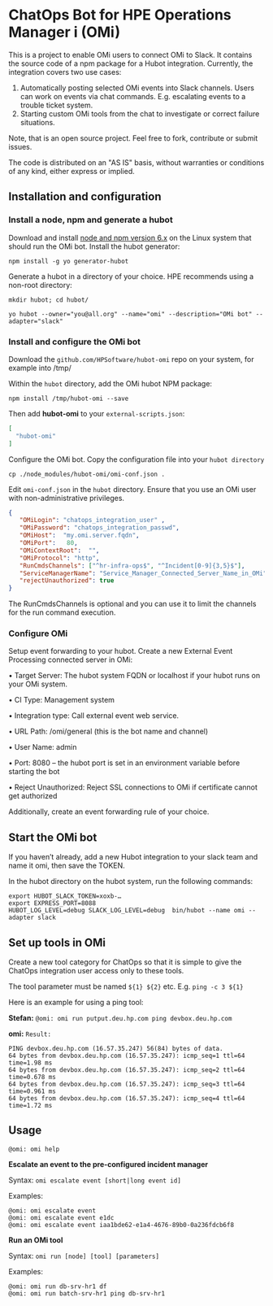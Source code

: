 # ChatOps Bot for HPE Operations Manager i (OMi)

This is a project to enable OMi users to connect OMi to Slack. It contains the source code of a npm  package for a Hubot integration.
Currently, the integration covers two use cases:

1.	Automatically posting selected OMi events into Slack channels. Users can work on events via chat commands. E.g. escalating events to a trouble ticket system.
2.	Starting custom OMi tools from the chat to investigate or correct failure situations.

Note, that is an open source project. Feel free to fork, contribute or submit issues.

The code is distributed on an "AS IS" basis, without warranties or conditions of any kind, either express or implied.

## Installation and configuration

### Install a node, npm and generate a hubot 

Download and install [node and npm version 6.x](https://nodejs.org/en/download/package-manager/) on the Linux system that should run the OMi bot. Install the hubot generator:

`npm install -g yo generator-hubot`

Generate a hubot in a directory of your choice. HPE recommends using a non-root directory:

`mkdir hubot; cd hubot/`

`yo hubot --owner="you@all.org" --name="omi" --description="OMi bot" --adapter="slack"`

### Install and configure the OMi bot

Download the `github.com/HPSoftware/hubot-omi` repo on your system, for example into /tmp/

Within the `hubot` directory, add the OMi hubot NPM package:

`npm install /tmp/hubot-omi --save`

Then add **hubot-omi** to your `external-scripts.json`:

```json
[
  "hubot-omi"
]
```

Configure the OMi bot. Copy the configuration file into your `hubot directory`

`cp ./node_modules/hubot-omi/omi-conf.json .`

Edit `omi-conf.json` in the `hubot` directory. Ensure that you use an OMi user with non-administrative privileges.

```json
{
   "OMiLogin": "chatops_integration_user" ,
   "OMiPassword": "chatops_integration_passwd",
   "OMiHost":  "my.omi.server.fqdn",
   "OMiPort":   80,
   "OMiContextRoot":  "",
   "OMiProtocol": "http",
   "RunCmdsChannels": ["^hr-infra-ops$", "^Incident[0-9]{3,5}$"],
   "ServiceManagerName": "Service_Manager_Connected_Server_Name_in_OMi",
   "rejectUnauthorized": true
}
```
The RunCmdsChannels is optional and you can use it to limit the channels for the run command execution.

### Configure OMi 

Setup event forwarding to your hubot. Create a new External Event Processing connected server in OMi:

•	Target Server: The hubot system FQDN or localhost if your hubot runs on your OMi system.

•	CI Type: Management system

•	Integration type: Call external event web service. 

•	URL Path: /omi/general (this is the bot name and channel)

•	User Name: admin 

•	Port: 8080 – the hubot port is set in an environment variable before starting the bot

•	Reject Unauthorized: Reject SSL connections to OMi if certificate cannot get authorized

Additionally, create an event forwarding rule of your choice.


## Start the OMi bot

If you haven’t already, add a new Hubot integration to your slack team and name it omi, then save the TOKEN. 

In the hubot directory on the hubot system, run the following commands:

```
export HUBOT_SLACK_TOKEN=xoxb-…
export EXPRESS_PORT=8088
HUBOT_LOG_LEVEL=debug SLACK_LOG_LEVEL=debug  bin/hubot --name omi --adapter slack
```

## Set up tools in OMi 

Create a new tool category for ChatOps so that it is simple to give the ChatOps integration user access only to these tools.

The tool parameter must be named `${1} ${2}` etc. E.g. `ping -c 3 ${1}` 

Here is an example for using a ping tool:

**Stefan:** `@omi: omi run putput.deu.hp.com ping devbox.deu.hp.com`

**omi:** `Result:`
```
PING devbox.deu.hp.com (16.57.35.247) 56(84) bytes of data.
64 bytes from devbox.deu.hp.com (16.57.35.247): icmp_seq=1 ttl=64 time=1.98 ms
64 bytes from devbox.deu.hp.com (16.57.35.247): icmp_seq=2 ttl=64 time=0.678 ms
64 bytes from devbox.deu.hp.com (16.57.35.247): icmp_seq=3 ttl=64 time=0.961 ms
64 bytes from devbox.deu.hp.com (16.57.35.247): icmp_seq=4 ttl=64 time=1.72 ms
```

## Usage

`@omi: omi help`

**Escalate an event to the pre-configured incident manager**

Syntax: `omi escalate event [short|long event id]`

Examples:
```
@omi: omi escalate event
@omi: omi escalate event e1dc
@omi: omi escalate event iaa1bde62-e1a4-4676-89b0-0a236fdcb6f8
```

**Run an OMi tool**

Syntax: `omi run [node] [tool] [parameters]`

Examples:
```
@omi: omi run db-srv-hr1 df 
@omi: omi run batch-srv-hr1 ping db-srv-hr1
```


